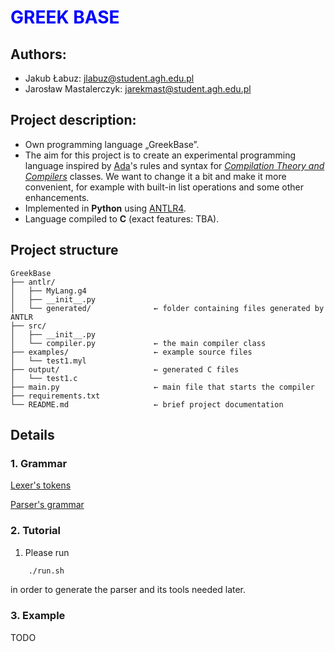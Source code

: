 # <span style="color:blue"> GREEK BASE </span>
## Authors:
* Jakub Łabuz: [jlabuz@student.agh.edu.pl](mailto:jlabuz@student.agh.edu.pl)
* Jarosław Mastalerczyk: [jarekmast@student.agh.edu.pl](mailto:jarekmast@student.agh.edu.pl)

## Project description:
* Own programming language „GreekBase”.
* The aim for this project is to create an experimental programming language inspired by [Ada](https://www.adacore.com/about-ada)'s rules and syntax for [*Compilation Theory and Compilers*](https://sylabusy.agh.edu.pl/pl/1/2/19/1/4/16/140#nav-tab-10) classes. We want to change it a bit and make it more convenient, for example with built-in list operations and some other enhancements.
* Implemented in **Python** using [ANTLR4](https://www.antlr.org).
* Language compiled to **C** (exact features: TBA).

## Project structure
```
GreekBase
├── antlr/
│   ├── MyLang.g4
│   ├── __init__.py
│   └── generated/              ← folder containing files generated by ANTLR
├── src/
│   ├── __init__.py
│   └── compiler.py             ← the main compiler class
├── examples/                   ← example source files
│   └── test1.myl
├── output/                     ← generated C files
│   └── test1.c
├── main.py                     ← main file that starts the compiler
├── requirements.txt
└── README.md                   ← brief project documentation
```
## Details

### 1. Grammar
[Lexer's tokens](antlr/GreekBaseLexer.g4)

[Parser's grammar](antlr/GreekBaseParser.g4)

### 2. Tutorial
1. Please run
```bash
	./run.sh
```
in order to generate the parser and its tools needed later.

### 3. Example
TODO